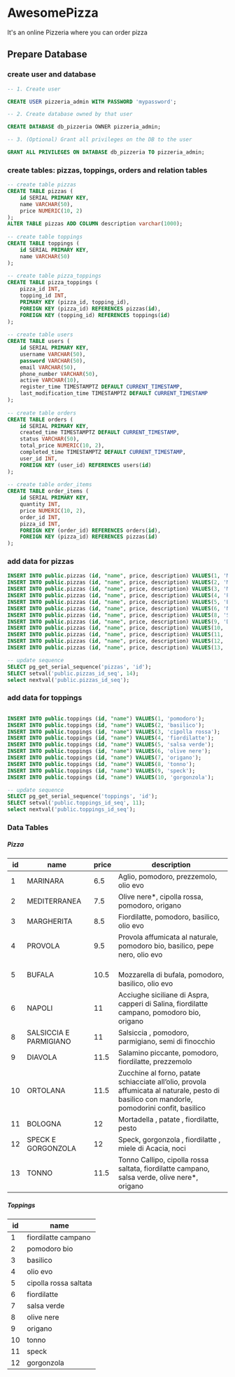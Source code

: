 # AwesomePizza

It's an online Pizzeria where you can order pizza    

## Prepare Database
### create user  and database

```sql
-- 1. Create user

CREATE USER pizzeria_admin WITH PASSWORD 'mypassword';

-- 2. Create database owned by that user

CREATE DATABASE db_pizzeria OWNER pizzeria_admin;  

-- 3. (Optional) Grant all privileges on the DB to the user

GRANT ALL PRIVILEGES ON DATABASE db_pizzeria TO pizzeria_admin;
```

### create tables: pizzas, toppings, orders and relation tables

```sql
-- create table pizzas  
CREATE TABLE pizzas (  
    id SERIAL PRIMARY KEY,  
    name VARCHAR(50),  
    price NUMERIC(10, 2)  
);  
ALTER TABLE pizzas ADD COLUMN description varchar(1000);
  
-- create table toppings  
CREATE TABLE toppings (  
    id SERIAL PRIMARY KEY,  
    name VARCHAR(50)  
);  
  
-- create table pizza_toppings  
CREATE TABLE pizza_toppings (  
    pizza_id INT,  
    topping_id INT,  
    PRIMARY KEY (pizza_id, topping_id),  
    FOREIGN KEY (pizza_id) REFERENCES pizzas(id),  
    FOREIGN KEY (topping_id) REFERENCES toppings(id)  
);  
  
-- create table users  
CREATE TABLE users (  
    id SERIAL PRIMARY KEY,  
    username VARCHAR(50),  
    password VARCHAR(50),  
    email VARCHAR(50),  
    phone_number VARCHAR(50),  
    active VARCHAR(10),  
    register_time TIMESTAMPTZ DEFAULT CURRENT_TIMESTAMP,  
    last_modification_time TIMESTAMPTZ DEFAULT CURRENT_TIMESTAMP  
);  
  
-- create table orders  
CREATE TABLE orders (  
    id SERIAL PRIMARY KEY,  
    created_time TIMESTAMPTZ DEFAULT CURRENT_TIMESTAMP,  
    status VARCHAR(50),  
    total_price NUMERIC(10, 2),  
    completed_time TIMESTAMPTZ DEFAULT CURRENT_TIMESTAMP,  
    user_id INT,  
    FOREIGN KEY (user_id) REFERENCES users(id)  
);  
  
-- create table order_items  
CREATE TABLE order_items (
	id SERIAL PRIMARY KEY,
	quantity INT,
	price NUMERIC(10, 2),
	order_id INT,
	pizza_id INT,
	FOREIGN KEY (order_id) REFERENCES orders(id),
	FOREIGN KEY (pizza_id) REFERENCES pizzas(id)
);
```

### add data for pizzas

```sql
INSERT INTO public.pizzas (id, "name", price, description) VALUES(1, 'MARINARA', 6.50, 'Aglio, pomodoro, prezzemolo, olio evo');
INSERT INTO public.pizzas (id, "name", price, description) VALUES(2, 'MEDITERRANEA', 7.50, 'Olive nere*, cipolla rossa, pomodoro, origano');
INSERT INTO public.pizzas (id, "name", price, description) VALUES(3, 'MARGHERITA', 8.50, 'Fiordilatte, pomodoro, basilico, olio evo');
INSERT INTO public.pizzas (id, "name", price, description) VALUES(4, 'PROVOLA', 9.50, 'Provola affumicata al naturale, pomodoro bio, basilico, pepe nero, olio evo');
INSERT INTO public.pizzas (id, "name", price, description) VALUES(5, 'BUFALA', 10.50, 'Mozzarella di bufala, pomodoro, basilico, olio evo');
INSERT INTO public.pizzas (id, "name", price, description) VALUES(6, 'NAPOLI', 11.00, 'Acciughe siciliane di Aspra, capperi di Salina, fiordilatte campano, pomodoro bio, origano');
INSERT INTO public.pizzas (id, "name", price, description) VALUES(8, 'SALSICCIA E PARMIGIANO', 11.00, 'Salsiccia , pomodoro, parmigiano, semi di finocchio');
INSERT INTO public.pizzas (id, "name", price, description) VALUES(9, 'DIAVOLA', 11.50, 'Salamino piccante, pomodoro, fiordilatte, prezzemolo');
INSERT INTO public.pizzas (id, "name", price, description) VALUES(10, 'ORTOLANA', 11.50, 'Zucchine al forno, patate schiacciate all’olio, provola affumicata al naturale, pesto di basilico con mandorle, pomodorini confit, basilico');
INSERT INTO public.pizzas (id, "name", price, description) VALUES(11, 'BOLOGNA', 12.00, 'Mortadella , patate , fiordilatte, pesto');
INSERT INTO public.pizzas (id, "name", price, description) VALUES(12, 'SPECK E GORGONZOLA', 12.00, 'Speck, gorgonzola , fiordilatte , miele di Acacia, noci');
INSERT INTO public.pizzas (id, "name", price, description) VALUES(13, 'TONNO', 11.50, 'Tonno Callipo, cipolla rossa saltata, fiordilatte campano, salsa verde, olive nere*, origano');

-- update sequence
SELECT pg_get_serial_sequence('pizzas', 'id');
SELECT setval('public.pizzas_id_seq', 14);
select nextval('public.pizzas_id_seq');


```

### add data for toppings

```sql

INSERT INTO public.toppings (id, "name") VALUES(1, 'pomodoro');
INSERT INTO public.toppings (id, "name") VALUES(2, 'basilico');
INSERT INTO public.toppings (id, "name") VALUES(3, 'cipolla rossa');
INSERT INTO public.toppings (id, "name") VALUES(4, 'fiordilatte');
INSERT INTO public.toppings (id, "name") VALUES(5, 'salsa verde');
INSERT INTO public.toppings (id, "name") VALUES(6, 'olive nere');
INSERT INTO public.toppings (id, "name") VALUES(7, 'origano');
INSERT INTO public.toppings (id, "name") VALUES(8, 'tonno');
INSERT INTO public.toppings (id, "name") VALUES(9, 'speck');
INSERT INTO public.toppings (id, "name") VALUES(10, 'gorgonzola');

-- update sequence
SELECT pg_get_serial_sequence('toppings', 'id');
SELECT setval('public.toppings_id_seq', 11);
select nextval('public.toppings_id_seq');


```

### Data Tables
##### Pizza

| id  | name                         | price | description                                                                                                                                 |
| --- | ---------------------------- | ----- | ------------------------------------------------------------------------------------------------------------------------------------------- |
| 1   | MARINARA                     | 6.5   | Aglio, pomodoro, prezzemolo, olio evo                                                                                                       |
| 2   | MEDITERRANEA                 | 7.5   | Olive nere*, cipolla rossa, pomodoro, origano  <br>                                                                                         |
| 3   | MARGHERITA  <br>             | 8.5   | Fiordilatte, pomodoro, basilico, olio evo                                                                                                   |
| 4   | PROVOLA  <br>                | 9.5   | Provola affumicata al naturale, pomodoro bio, basilico, pepe nero, olio evo                                                                 |
| 5   | BUFALA                       | 10.5  | <br>Mozzarella di bufala, pomodoro, basilico, olio evo                                                                                      |
| 6   | NAPOLI  <br>                 | 11    | Acciughe siciliane di Aspra, capperi di Salina, fiordilatte campano, pomodoro bio, origano  <br>                                            |
| 8   | SALSICCIA E PARMIGIANO  <br> | 11    | Salsiccia , pomodoro, parmigiano, semi di finocchio  <br>                                                                                   |
| 9   | DIAVOLA  <br>                | 11.5  | Salamino piccante, pomodoro, fiordilatte, prezzemolo                                                                                        |
| 10  | ORTOLANA  <br>               | 11.5  | Zucchine al forno, patate schiacciate all’olio, provola affumicata al naturale, pesto di basilico con mandorle, pomodorini confit, basilico |
| 11  | BOLOGNA  <br>                | 12    | Mortadella , patate , fiordilatte, pesto                                                                                                    |
| 12  | SPECK E GORGONZOLA  <br>     | 12    | Speck, gorgonzola , fiordilatte , miele di Acacia, noci                                                                                     |
| 13  | TONNO  <br>                  | 11.5  | Tonno Callipo, cipolla rossa saltata, fiordilatte campano, salsa verde, olive nere*, origano                                                |


##### Toppings

| id  | name                  |     
| --- | --------------------- | 
| 1   | fiordilatte campano   |     
| 2   | pomodoro bio          |     
| 3   | basilico              |     
| 4   | olio evo              |     
| 5   | cipolla rossa saltata |     
| 6   | fiordilatte           |     
| 7   | salsa verde           |     
| 8   | olive nere            |     
| 9   | origano               |     
| 10  | tonno                 |     
| 11  | speck                 |     
| 12  | gorgonzola            |  
